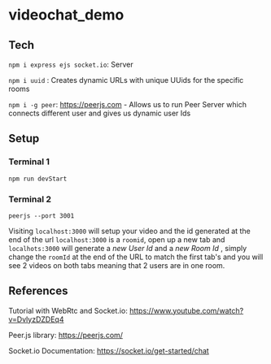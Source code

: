 # videochat_demo

## Tech

`npm i express ejs socket.io`: Server

`npm i uuid` : Creates dynamic URLs with unique UUids for the specific rooms

`npm i -g peer`: https://peerjs.com - Allows us to run Peer Server which connects different user and gives us dynamic user Ids

## Setup

### Terminal 1
`npm run devStart`

### Terminal 2

`peerjs --port 3001`

Visiting `localhost:3000` will setup your video and the id generated at the end of the url `localhost:3000` is a `roomid`, open up a new tab and `localhots:3000` will generate a *new User Id* and a *new Room Id* , simply change the `roomId` at the end of the URL to match the first tab's and you will see 2 videos on both tabs meaning that 2 users are in one room.


## References
Tutorial with WebRtc and Socket.io: https://www.youtube.com/watch?v=DvlyzDZDEq4

Peer.js library: https://peerjs.com/

Socket.io Documentation: https://socket.io/get-started/chat
